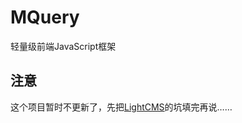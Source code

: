# MQuery
轻量级前端JavaScript框架

## 注意
这个项目暂时不更新了，先把[LightCMS](https://github.com/mingslife/LightCMS)的坑填完再说……